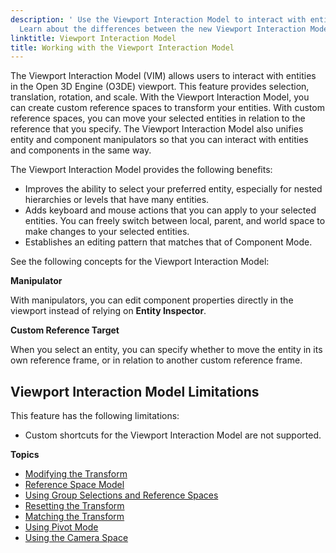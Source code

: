 ```yaml
---
description: ' Use the Viewport Interaction Model to interact with entities in the Open 3D Engine viewport.
  Learn about the differences between the new Viewport Interaction Model and the old interaction model. '
linktitle: Viewport Interaction Model
title: Working with the Viewport Interaction Model
---
```


The Viewport Interaction Model (VIM) allows users to interact with entities in the Open 3D Engine (O3DE) viewport. This feature provides selection, translation, rotation, and scale. With the Viewport Interaction Model, you can create custom reference spaces to transform your entities. With custom reference spaces, you can move your selected entities in relation to the reference that you specify. The Viewport Interaction Model also unifies entity and component manipulators so that you can interact with entities and components in the same way.

The Viewport Interaction Model provides the following benefits:

+ Improves the ability to select your preferred entity, especially for nested hierarchies or levels that have many entities.
+ Adds keyboard and mouse actions that you can apply to your selected entities. You can freely switch between local, parent, and world space to make changes to your selected entities.
+ Establishes an editing pattern that matches that of Component Mode.

See the following concepts for the Viewport Interaction Model:

**Manipulator**

 With manipulators, you can edit component properties directly in the viewport instead of relying on **Entity Inspector**.

**Custom Reference Target**

When you select an entity, you can specify whether to move the entity in its own reference frame, or in relation to another custom reference frame.

## Viewport Interaction Model Limitations 

This feature has the following limitations:

+ Custom shortcuts for the Viewport Interaction Model are not supported.

**Topics**

+ [Modifying the Transform](/docs/user-guide/editor/viewport/viewport-interaction-model-transform/)
+ [Reference Space Model](/docs/user-guide/editor/viewport/viewport-interaction-model-reference-space-model/)
+ [Using Group Selections and Reference Spaces](/docs/user-guide/editor/viewport/group-selections-reference-spaces/)
+ [Resetting the Transform](/docs/user-guide/editor/viewport/reset-transform/)
+ [Matching the Transform](/docs/user-guide/editor/viewport/transform-matching/)
+ [Using Pivot Mode](/docs/user-guide/editor/viewport/pivot-mode/)
+ [Using the Camera Space](/docs/user-guide/editor/camera-space/)
